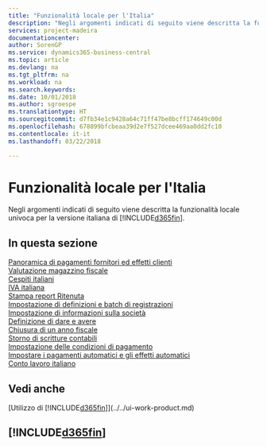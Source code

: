 ```yaml
---
title: "Funzionalità locale per l'Italia"
description: "Negli argomenti indicati di seguito viene descritta la funzionalità locale nella versione italiana di Business Central."
services: project-madeira
documentationcenter: 
author: SorenGP
ms.service: dynamics365-business-central
ms.topic: article
ms.devlang: na
ms.tgt_pltfrm: na
ms.workload: na
ms.search.keywords: 
ms.date: 10/01/2018
ms.author: sgroespe
ms.translationtype: HT
ms.sourcegitcommit: d7fb34e1c9428a64c71ff47be8bcff174649c00d
ms.openlocfilehash: 678899bfcbeaa39d2e7f527dcee469aa0dd2fc10
ms.contentlocale: it-it
ms.lasthandoff: 03/22/2018

---
```

# <a name="italy-local-functionality"></a>Funzionalità locale per l'Italia
Negli argomenti indicati di seguito viene descritta la funzionalità locale univoca per la versione italiana di [!INCLUDE[d365fin](../../includes/d365fin_md.md)].  

## <a name="in-this-section"></a>In questa sezione  
  [Panoramica di pagamenti fornitori ed effetti clienti](vendor-payments-and-customer-bills-overview.md)  
  [Valutazione magazzino fiscale](fiscal-inventory-valuation.md)  
  [Cespiti italiani](italian-fixed-assets.md)  
  [IVA italiana](italian-vat.md)  
  [Stampa report Ritenuta](how-to-print-withholding-tax-reports.md)  
  [Impostazione di definizioni e batch di registrazioni](how-to-set-up-journal-templates-and-batches.md)  
  [Impostazione di informazioni sulla società](how-to-set-up-company-information.md)  
  [Definizione di dare e avere](how-to-define-debit-and-credit-amounts.md)  
  [Chiusura di un anno fiscale](how-to-close-a-fiscal-year.md)  
  [Storno di scritture contabili](reversing-journal-entries.md)  
  [Impostazione delle condizioni di pagamento](how-to-set-up-payment-terms.md)  
  [Impostare i pagamenti automatici e gli effetti automatici](how-to-set-up-automatic-payments-and-automatic-bills.md)    
  [Conto lavoro italiano](italian-subcontracting.md)  

## <a name="see-also"></a>Vedi anche
[Utilizzo di [!INCLUDE[d365fin](../../includes/d365fin_md.md)]](../../ui-work-product.md)  

## [!INCLUDE[d365fin](../../includes/free_trial_md.md)]  
 

